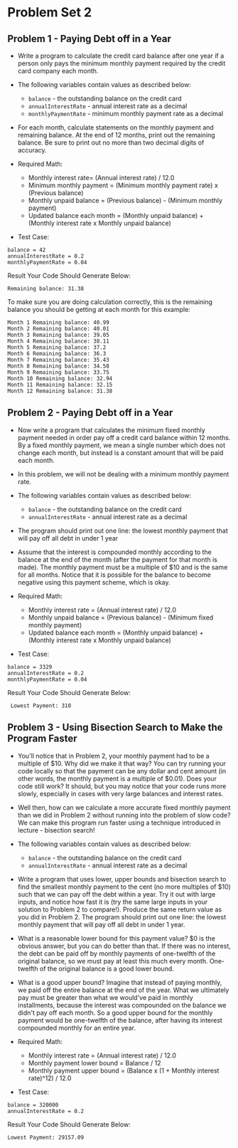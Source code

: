 # Problem Set 2

## Problem 1 - Paying Debt off in a Year
* Write a program to calculate the credit card balance after one year if a person only pays the minimum monthly payment required by the credit card company each month.

* The following variables contain values as described below:
   - `balance` - the outstanding balance on the credit card
   - `annualInterestRate` - annual interest rate as a decimal
   - `monthlyPaymentRate` - minimum monthly payment rate as a decimal

* For each month, calculate statements on the monthly payment and remaining balance. At the end of 12 months, print out the remaining balance. Be sure to print out no more than two decimal digits of accuracy.
* Required Math:
   - Monthly interest rate= (Annual interest rate) / 12.0
   - Minimum monthly payment = (Minimum monthly payment rate) x (Previous balance)
   - Monthly unpaid balance = (Previous balance) - (Minimum monthly payment)
   - Updated balance each month = (Monthly unpaid balance) + (Monthly interest rate x Monthly unpaid balance)

* Test Case:
```
balance = 42
annualInterestRate = 0.2
monthlyPaymentRate = 0.04
```
Result Your Code Should Generate Below:
```
Remaining balance: 31.38
```
To make sure you are doing calculation correctly, this is the 
remaining balance you should be getting at each month for this example:
```
Month 1 Remaining balance: 40.99
Month 2 Remaining balance: 40.01
Month 3 Remaining balance: 39.05
Month 4 Remaining balance: 38.11
Month 5 Remaining balance: 37.2
Month 6 Remaining balance: 36.3
Month 7 Remaining balance: 35.43
Month 8 Remaining balance: 34.58
Month 9 Remaining balance: 33.75
Month 10 Remaining balance: 32.94
Month 11 Remaining balance: 32.15
Month 12 Remaining balance: 31.38
```


## Problem 2 - Paying Debt off in a Year
* Now write a program that calculates the minimum fixed monthly payment needed in order pay off a credit card balance within 12 months. By a fixed monthly payment, we mean a single number which does not change each month, but instead is a constant amount that will be paid each month.
* In this problem, we will not be dealing with a minimum monthly payment rate.

* The following variables contain values as described below:
   - `balance` - the outstanding balance on the credit card
   - `annualInterestRate` - annual interest rate as a decimal

* The program should print out one line: the lowest monthly payment that will pay off all debt in under 1 year

* Assume that the interest is compounded monthly according to the balance at the end of the month (after the payment for that month is made). The monthly payment must be a multiple of $10 and is the same for all months. Notice that it is possible for the balance to become negative using this payment scheme, which is okay. 

* Required Math:
   - Monthly interest rate = (Annual interest rate) / 12.0
   - Monthly unpaid balance = (Previous balance) - (Minimum fixed monthly payment)
   - Updated balance each month = (Monthly unpaid balance) + (Monthly interest rate x Monthly unpaid balance)
   
* Test Case:
```
balance = 3329
annualInterestRate = 0.2
monthlyPaymentRate = 0.04
```
Result Your Code Should Generate Below:
```
 Lowest Payment: 310
```

## Problem 3 - Using Bisection Search to Make the Program Faster
* You'll notice that in Problem 2, your monthly payment had to be a multiple of $10. Why did we make it that way? You can try running your code locally so that the payment can be any dollar and cent amount (in other words, the monthly payment is a multiple of $0.01). Does your code still work? It should, but you may notice that your code runs more slowly, especially in cases with very large balances and interest rates. 

* Well then, how can we calculate a more accurate fixed monthly payment than we did in Problem 2 without running into the problem of slow code? We can make this program run faster using a technique introduced in lecture - bisection search!

* The following variables contain values as described below:
   - `balance` - the outstanding balance on the credit card
   - `annualInterestRate` - annual interest rate as a decimal

* Write a program that uses lower, upper bounds and bisection search  to find the smallest monthly payment to the cent (no more multiples of $10) such that we can pay off the debt within a year. Try it out with large inputs, and notice how fast it is (try the same large inputs in your solution to Problem 2 to compare!). Produce the same return value as you did in Problem 2. The program should print out one line: the lowest monthly payment that will pay off all debt in under 1 year.

* What is a reasonable lower bound for this payment value? $0 is the obvious answer, but you can do better than that. If there was no interest, the debt can be paid off by monthly payments of one-twelfth of the original balance, so we must pay at least this much every month. One-twelfth of the original balance is a good lower bound.

* What is a good upper bound? Imagine that instead of paying monthly, we paid off the entire balance at the end of the year. What we ultimately pay must be greater than what we would've paid in monthly installments, because the interest was compounded on the balance we didn't pay off each month. So a good upper bound for the monthly payment would be one-twelfth of the balance, after having its interest compounded monthly for an entire year.

* Required Math:
   - Monthly interest rate = (Annual interest rate) / 12.0
   - Monthly payment lower bound = Balance / 12
   - Monthly payment upper bound = (Balance x (1 + Monthly interest rate)^12) / 12.0
   
* Test Case:
```
balance = 320000
annualInterestRate = 0.2
```
Result Your Code Should Generate Below:
```
Lowest Payment: 29157.09
```
